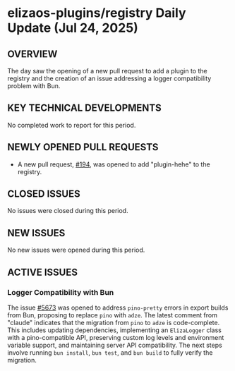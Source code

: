 # elizaos-plugins/registry Daily Update (Jul 24, 2025)
## OVERVIEW 
The day saw the opening of a new pull request to add a plugin to the registry and the creation of an issue addressing a logger compatibility problem with Bun.

## KEY TECHNICAL DEVELOPMENTS
No completed work to report for this period.

## NEWLY OPENED PULL REQUESTS
- A new pull request, [#194](https://github.com/elizaos-plugins/registry/pull/194), was opened to add "plugin-hehe" to the registry.

## CLOSED ISSUES
No issues were closed during this period.

## NEW ISSUES
No new issues were opened during this period.

## ACTIVE ISSUES
### Logger Compatibility with Bun
The issue [#5673](https://github.com/elizaos-plugins/registry/issues/5673) was opened to address `pino-pretty` errors in export builds from Bun, proposing to replace `pino` with `adze`. The latest comment from "claude" indicates that the migration from `pino` to `adze` is code-complete. This includes updating dependencies, implementing an `ElizaLogger` class with a pino-compatible API, preserving custom log levels and environment variable support, and maintaining server API compatibility. The next steps involve running `bun install`, `bun test`, and `bun build` to fully verify the migration.